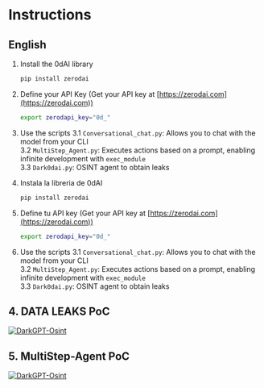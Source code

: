 # Instructions

## English

1. Install the 0dAI library
   ```bash
   pip install zerodai
   ```
2. Define your API Key (Get your API key at [https://zerodai.com](https://zerodai.com))
   ```bash
   export zerodapi_key="0d_"
   ```
3. Use the scripts
   3.1 `Conversational_chat.py`: Allows you to chat with the model from your CLI  
   3.2 `MultiStep_Agent.py`: Executes actions based on a prompt, enabling infinite development with `exec_module`  
   3.3 `Dark0dai.py`: OSINT agent to obtain leaks
  
1. Instala la libreria de 0dAI
   ```bash
   pip install zerodai
   ```
2. Define tu API key (Get your API key at [https://zerodai.com](https://zerodai.com))
   ```bash
   export zerodapi_key="0d_"
   ```
3. Use the scripts
   3.1 `Conversational_chat.py`: Allows you to chat with the model from your CLI  
   3.2 `MultiStep_Agent.py`: Executes actions based on a prompt, enabling infinite development with `exec_module`  
   3.3 `Dark0dai.py`: OSINT agent to obtain leaks
## 4. DATA LEAKS PoC

[![DarkGPT-Osint](https://imgur.com/9JgM806.png)](https://youtu.be/C8ykBmlYm3Y)

## 5. MultiStep-Agent PoC

[![DarkGPT-Osint](https://imgur.com/poFbqJ2.png)](https://youtu.be/04IQ31xc8ws)
